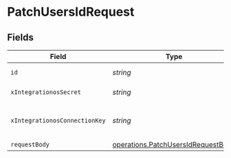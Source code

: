 # PatchUsersIdRequest


## Fields

| Field                                                                                    | Type                                                                                     | Required                                                                                 | Description                                                                              |
| ---------------------------------------------------------------------------------------- | ---------------------------------------------------------------------------------------- | ---------------------------------------------------------------------------------------- | ---------------------------------------------------------------------------------------- |
| `id`                                                                                     | *string*                                                                                 | :heavy_check_mark:                                                                       | The id of the model                                                                      |
| `xIntegrationosSecret`                                                                   | *string*                                                                                 | :heavy_check_mark:                                                                       | IntegrationOS API key                                                                    |
| `xIntegrationosConnectionKey`                                                            | *string*                                                                                 | :heavy_check_mark:                                                                       | The unique identifier of a Connected Account                                             |
| `requestBody`                                                                            | [operations.PatchUsersIdRequestBody](../../models/operations/patchusersidrequestbody.md) | :heavy_minus_sign:                                                                       | N/A                                                                                      |